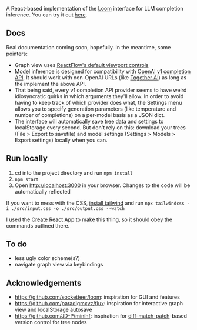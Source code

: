 A React-based implementation of the [Loom](https://generative.ink/posts/loom-interface-to-the-multiverse/) interface for LLM completion inference. You can try it out [here](https://www.ksadov.com/anansi/).

## Docs
Real documentation coming soon, hopefully. In the meantime, some pointers:
- Graph view uses [ReactFlow's default viewport controls](https://reactflow.dev/learn/concepts/the-viewport#default-viewport-controls)
- Model inference is designed for compatibility with [OpenAI v1 completion API](https://platform.openai.com/docs/api-reference/completions). It should work with non-OpenAI URLs (like [Together AI](https://docs.together.ai/reference/completions)) as long as the implement the above API.
- That being said, every v1 completion API provider seems to have weird idiosyncratic quirks in which arguments they'll allow. In order to avoid having to keep track of which provider does what, the Settings menu allows you to specify generation parameters (like temperature and number of completions) on a per-model basis as a JSON dict.
- The interface will automatically save tree data and settings to localStorage every second. But don't rely on this: download your trees (File > Export to savefile) and model settings (Settings > Models > Export settings) locally when you can.

## Run locally

1. cd into the project directory and run `npm install`
2. `npm start`
3. Open [http://localhost:3000](http://localhost:3000) in your browser. Changes to the code will be automatically reflected 

If you want to mess with the CSS, [install tailwind](https://tailwindcss.com/docs/installation) and run `npx tailwindcss -i ./src/input.css -o ./src/output.css --watch`

I used the [Create React App](https://github.com/facebook/create-react-app) to make this thing, so it should obey the commands outlined there. 

## To do
- less ugly color scheme(s?)
- navigate graph view via keybindings

## Acknowledgements 
* https://github.com/socketteer/loom: inspiration for GUI and features
* https://github.com/paradigmxyz/flux: inspiration for interactive graph view and localStorage autosave
* https://github.com/JD-P/minihf: inspiration for [diff-match-patch](https://github.com/google/diff-match-patch)-based version control for tree nodes